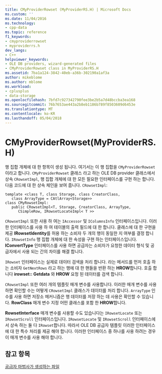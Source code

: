 ```yaml
---
title: CMyProviderRowset (MyProviderRS.H) | Microsoft Docs
ms.custom: ''
ms.date: 11/04/2016
ms.technology:
- cpp-data
ms.topic: reference
f1_keywords:
- cmyproviderrowset
- myproviderrs.h
dev_langs:
- C++
helpviewer_keywords:
- OLE DB providers, wizard-generated files
- CMyProviderRowset class in MyProviderRS.H
ms.assetid: 7ba1a124-3842-40eb-a36b-302190a1af3a
author: mikeblome
ms.author: mblome
ms.workload:
- cplusplus
- data-storage
ms.openlocfilehash: 7bfd7c927342790fee3be2b5a7d48bccba3ea168
ms.sourcegitcommit: 76b7653ae443a2b8eb1186b789f8503609d6453e
ms.translationtype: MT
ms.contentlocale: ko-KR
ms.lasthandoff: 05/04/2018
---
```

# <a name="cmyproviderrowset-myproviderrsh"></a>CMyProviderRowset(MyProviderRS.H)
행 집합 개체에 대 한 항목이 생성 됩니다. 여기서는 이 행 집합을 `CMyProviderRowset`이라고 합니다. `CMyProviderRowset` 클래스 라고 하는 OLE DB provider 클래스에서 상속 `CRowsetImpl`, 행 집합 개체에 대 한 모든 필요한 인터페이스를 구현 하는 합니다. 다음 코드에 대 한 상속 체인을 보여 줍니다. `CRowsetImpl`:  
  
```  
template <class T, class Storage, class CreatorClass,   
   class ArrayType = CAtlArray<Storage>>  
class CMyRowsetImpl:  
   public CRowsetImpl<T, Storage, CreatorClass, ArrayType,   
      CSimpleRow, IRowsetLocateImpl< T >>  
```  
  
 `CRowsetImpl` 또한 사용 하 여는 `IAccessor` 및 `IColumnsInfo` 인터페이스입니다. 이러한 인터페이스를 사용 하 여 테이블의 출력 필드에 대 한 합니다. 클래스에 대 한 구현을 제공 **IRowsetIdentity**를 허용 하는 소비자 두 개의 행이 동일한 지 여부를 결정 합니다. `IRowsetInfo` 행 집합 개체에 대 한 속성을 구현 하는 인터페이스입니다. **IConvertType** 인터페이스를 사용 하면 공급자는 소비자가 요청한 데이터 형식 및 공급자에서 사용 되는 간의 차이를 해결 합니다.  
  
 `IRowset` 인터페이스는 실제로 데이터 검색을 처리 합니다. 라는 메서드를 먼저 호출 하는 소비자 `GetNextRows` 라고 하는 행에 대 한 핸들을 반환 하는 **HROW**합니다. 호출 합니다 **irowset:: Getdata** 와 **HROW** 요청 된 데이터를 검색 합니다.  
  
 `CRowsetImpl` 또한 여러 개의 템플릿 매개 변수를 사용합니다. 이러한 매개 변수를 사용 하면 확인할 수는 어떻게 `CRowsetImpl` 클래스가 데이터를 처리 합니다. `ArrayType` 인수를 사용 하면 저장소 메커니즘은 행 데이터를 저장 하는 데 사용은 확인할 수 있습니다. **RowClass** 매개 변수 지정 어떤 클래스를 포함 한 **HROW**합니다.  
  
 **RowsetInterface** 매개 변수를 사용할 수도 있습니다는 `IRowsetLocate` 또는 `IRowsetScroll` 인터페이스입니다. `IRowsetLocate` 및 `IRowsetScroll` 인터페이스에서 상속 하는 둘 다 `IRowset`합니다. 따라서 OLE DB 공급자 템플릿 이러한 인터페이스에 대 한 특수 처리를 제공 해야 합니다. 이러한 인터페이스 중 하나를 사용 하려는 경우이 매개 변수를 사용 해야 합니다.  
  
## <a name="see-also"></a>참고 항목  
 [공급자 마법사가 생성하는 파일](../../data/oledb/provider-wizard-generated-files.md)
